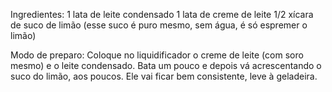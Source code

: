 Ingredientes:
1 lata de leite condensado
1 lata de creme de leite
1/2 xícara de suco de limão (esse suco é puro mesmo, sem água, é só espremer o limão)

Modo de preparo:
Coloque no liquidificador o creme de leite (com soro mesmo) e o leite condensado.
Bata um pouco e depois vá acrescentando o suco do limão, aos poucos.
Ele vai ficar bem consistente, leve à geladeira.